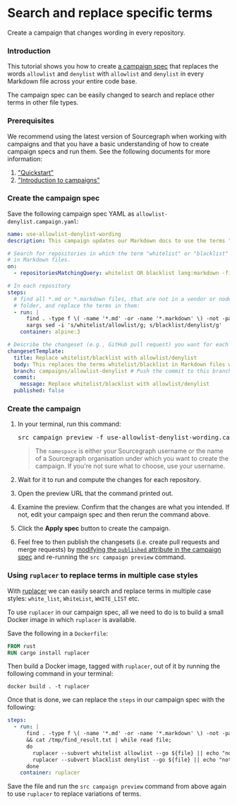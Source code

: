 # Search and replace specific terms

<style>
.markdown-body pre.chroma {
  font-size: 0.75em;
}

img.screenshot {
    max-width: 600px;
    margin: 1em;
    margin-bottom: 0.5em;
    border: 1px solid lightgrey;
    border-radius: 10px;
}

img.center {
  display: block;
  margin: auto
}
</style>

<p class="lead">
Create a campaign that changes wording in every repository.
</p>

### Introduction

This tutorial shows you how to create [a campaign spec](../explanations/introduction_to_campaigns.md#campaign-spec) that replaces the words `allowlist` and `denylist` with `allowlist` and `denylist` in every Markdown file across your entire code base.

The campaign spec can be easily changed to search and replace other terms in other file types.

### Prerequisites

We recommend using the latest version of Sourcegraph when working with campaigns and that you have a basic understanding of how to create campaign specs and run them. See the following documents for more information:

1. ["Quickstart"](../quickstart.md)
1. ["Introduction to campaigns"](../explanations/introduction_to_campaigns.md)

### Create the campaign spec

Save the following campaign spec YAML as `allowlist-denylist.campaign.yaml`:

```yaml
name: use-allowlist-denylist-wording
description: This campaign updates our Markdown docs to use the terms "allowlist" and "denylist" instead of "whitelist" and "blacklist".

# Search for repositories in which the term "whitelist" or "blacklist" appears
# in Markdown files.
on:
  - repositoriesMatchingQuery: whitelist OR blacklist lang:markdown -file:vendor -file:node_modules

# In each repository
steps:
  # find all *.md or *.markdown files, that are not in a vendor or node_modules
  # folder, and replace the terms in them:
  - run: |
      find . -type f \( -name '*.md' -or -name '*.markdown' \) -not -path "*/vendor/*" -not -path "*/node_modules/*" |\
      xargs sed -i 's/whitelist/allowlist/g; s/blacklist/denylist/g'
    container: alpine:3

# Describe the changeset (e.g., GitHub pull request) you want for each repository.
changesetTemplate:
  title: Replace whitelist/blacklist with allowlist/denylist
  body: This replaces the terms whitelist/blacklist in Markdown files with allowlist/denylist
  branch: campaigns/allowlist-denylist # Push the commit to this branch.
  commit:
    message: Replace whitelist/blacklist with allowlist/denylist
  published: false
```

### Create the campaign

1. In your terminal, run this command:

    <pre>src campaign preview -f use-allowlist-denylist-wording.campaign.yaml -namespace <em>USERNAME_OR_ORG</em></pre>

    > The `namespace` is either your Sourcegraph username or the name of a Sourcegraph organisation under which you want to create the campaign. If you're not sure what to choose, use your username.
1. Wait for it to run and compute the changes for each repository.
1. Open the preview URL that the command printed out.
1. Examine the preview. Confirm that the changes are what you intended. If not, edit your campaign spec and then rerun the command above.
1. Click the **Apply spec** button to create the campaign.
1. Feel free to then publish the changesets (i.e. create pull requests and merge requests) by [modifying the `published` attribute in the campaign spec](../campaign_spec_yaml_reference.md#changesettemplate-published) and re-running the `src campaign preview` command.

### Using `ruplacer` to replace terms in multiple case styles

With [ruplacer](https://github.com/TankerHQ/ruplacer) we can easily search and replace terms in multiple case styles: `white_list`, `WhiteList`, `WHITE_LIST` etc.

To use `ruplacer` in our campaign spec, all we need to do is to build a small Docker image in which `ruplacer` is available.

Save the following in a `Dockerfile`:

```dockerfile
FROM rust
RUN cargo install ruplacer
```

Then build a Docker image, tagged with `ruplacer`, out of it by running the following command in your terminal:

```
docker build . -t ruplacer
```

Once that is done, we can replace the `steps` in our campaign spec with the following:

```yaml
steps:
  - run: |
      find . -type f \( -name '*.md' -or -name '*.markdown' \) -not -path "*/vendor/*" -not -path "*/node_modules/*" >> /tmp/find_result.txt \
      && cat /tmp/find_result.txt | while read file;
      do
        ruplacer --subvert whitelist allowlist --go ${file} || echo "nothing to replace";
        ruplacer --subvert blacklist denylist --go ${file} || echo "nothing to replace";
      done
    container: ruplacer
```

Save the file and run the `src campaign preview` command from above again to use `ruplacer` to replace variations of terms.
